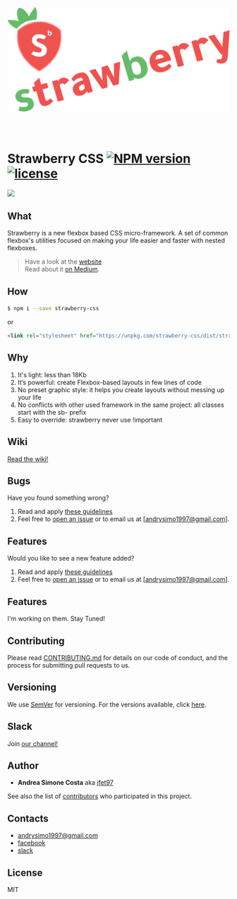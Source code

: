 <p align="center"><img alt="strawberry-css logo" src="img/logo-strawberry.png" width="600px"></p>
<br><br>


# Strawberry CSS [![NPM version](https://img.shields.io/npm/v/strawberry-css.svg)](https://www.npmjs.com/package/strawberry-css) [![license](https://img.shields.io/github/license/mashape/apistatus.svg)](https://github.com/jfet97/strawberry/blob/master/LICENSE)
![](https://img.shields.io/github/stars/jfet97/strawberry.svg?style=social&label=Star)


## What

Strawberry is a new flexbox based CSS micro-framework.
A set of common flexbox's utilities focused on making your life easier and faster with nested flexboxes.

> Have a look at the [website](https://jfet97.github.io/strawberry/)<br>
> Read about it [on Medium](https://medium.com/@andreasimonecosta/strawberry-a-new-flexbox-based-css-micro-framework-42ff9be49468).

## How

```sh
$ npm i --save strawberry-css
```

or

```html
<link rel="stylesheet" href="https://unpkg.com/strawberry-css/dist/strawberry.min.css">

```

## Why

1. It's light: less than 18Kb
2. It’s powerful: create Flexbox-based layouts in few lines of code
3. No preset graphic style: it helps you create layouts without messing up your life
4. No conflicts with other used framework in the same project: all classes start with the sb- prefix
5. Easy to override: strawberry never use !important

## Wiki
[Read the wiki!](https://github.com/jfet97/strawberry/wiki)

## Bugs
Have you found something wrong?
1) Read and apply [these guidelines](https://github.com/jfet97/strawberry/blob/master/.github/ISSUE_TEMPLATE/bug_report.md)
2) Feel free to [open an issue](https://github.com/jfet97/strawberry/issues) or to email us at [andrysimo1997@gmail.com].

## Features
Would you like to see a new feature added?
1) Read and apply [these guidelines](https://github.com/jfet97/strawberry/blob/master/.github/ISSUE_TEMPLATE/feature_request.md)
2) Feel free to [open an issue](https://github.com/jfet97/strawberry/issues) or to email us at [andrysimo1997@gmail.com].

## Features
I'm working on them. Stay Tuned!

## Contributing

Please read [CONTRIBUTING.md](https://github.com/jfet97/strawberry/blob/master/CONTRIBUTING.md) for details on our code of conduct, and the process for submitting pull requests to us.

## Versioning

We use [SemVer](http://semver.org/) for versioning. For the versions available, click [here](https://github.com/jfet97/strawberry/releases). 

## Slack
Join [our channel!](
https://join.slack.com/t/strawberrycss/shared_invite/enQtMzgwMTIwOTg0ODA1LTExYzM1ZDg4Y2NiZjcyMGNjY2Q1MTBhODQzODFkOTcyYTg5OThjMDRlYjQwNjRjMDgwMjkwNDU0YmYwZmFjZjU)

## Author

* **Andrea Simone Costa** aka [jfet97](https://github.com/jfet97)

See also the list of [contributors](https://github.com/jfet97/strawberry/graphs/contributors) who participated in this project.

## Contacts
* andrysimo1997@gmail.com
* [facebook](https://www.facebook.com/strawberrycss/)
* [slack](https://join.slack.com/t/strawberrycss/shared_invite/enQtMzgwMTIwOTg0ODA1LTExYzM1ZDg4Y2NiZjcyMGNjY2Q1MTBhODQzODFkOTcyYTg5OThjMDRlYjQwNjRjMDgwMjkwNDU0YmYwZmFjZjU)

## License

MIT
